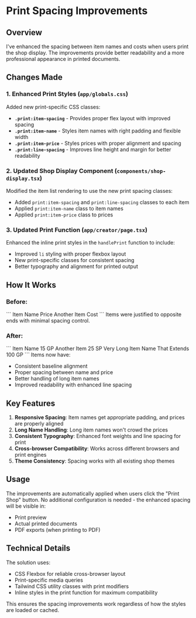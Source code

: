 # Print Spacing Improvements

## Overview
I've enhanced the spacing between item names and costs when users print the shop display. The improvements provide better readability and a more professional appearance in printed documents.

## Changes Made

### 1. Enhanced Print Styles (`app/globals.css`)
Added new print-specific CSS classes:

- **`.print:item-spacing`** - Provides proper flex layout with improved spacing
- **`.print:item-name`** - Styles item names with right padding and flexible width
- **`.print:item-price`** - Styles prices with proper alignment and spacing
- **`.print:line-spacing`** - Improves line height and margin for better readability

### 2. Updated Shop Display Component (`components/shop-display.tsx`)
Modified the item list rendering to use the new print spacing classes:

- Added `print:item-spacing` and `print:line-spacing` classes to each item
- Applied `print:item-name` class to item names
- Applied `print:item-price` class to prices

### 3. Updated Print Function (`app/creator/page.tsx`)
Enhanced the inline print styles in the `handlePrint` function to include:

- Improved `li` styling with proper flexbox layout
- New print-specific classes for consistent spacing
- Better typography and alignment for printed output

## How It Works

### Before:
\`\`\`
Item Name                    Price
Another Item                 Cost
\`\`\`
Items were justified to opposite ends with minimal spacing control.

### After:
\`\`\`
Item Name          15 GP
Another Item       25 SP
Very Long Item Name That Extends    100 GP
\`\`\`
Items now have:
- Consistent baseline alignment
- Proper spacing between name and price
- Better handling of long item names
- Improved readability with enhanced line spacing

## Key Features

1. **Responsive Spacing**: Item names get appropriate padding, and prices are properly aligned
2. **Long Name Handling**: Long item names won't crowd the prices
3. **Consistent Typography**: Enhanced font weights and line spacing for print
4. **Cross-browser Compatibility**: Works across different browsers and print engines
5. **Theme Consistency**: Spacing works with all existing shop themes

## Usage

The improvements are automatically applied when users click the "Print Shop" button. No additional configuration is needed - the enhanced spacing will be visible in:

- Print preview
- Actual printed documents
- PDF exports (when printing to PDF)

## Technical Details

The solution uses:
- CSS Flexbox for reliable cross-browser layout
- Print-specific media queries
- Tailwind CSS utility classes with print modifiers
- Inline styles in the print function for maximum compatibility

This ensures the spacing improvements work regardless of how the styles are loaded or cached.
